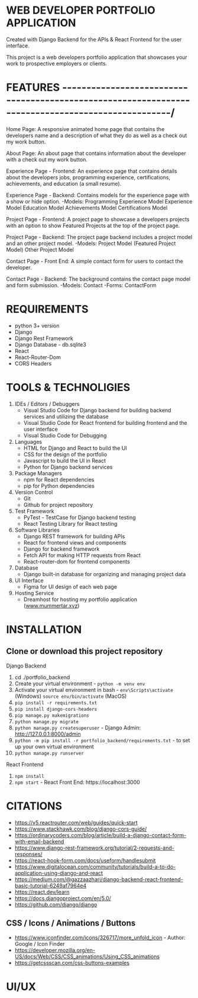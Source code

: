 # WEB DEVELOPER PORTFOLIO APPLICATION 

Created with Django Backend for the APIs & React Frontend for the user interface.

This project is a web developers portfolio application that showcases your work 
to prospective employers or clients.  

# FEATURES --------------------------------------------------------------------------------------------------/

Home Page: A responsive animated home page that contains the developers name and a 
description of what they do as well as a check out my work button.

About Page: An about page that contains information about the developer with a check out my work button.

Experience Page - Frontend: An experience page that contains details about the developers jobs, 
programming experience, certifications, achievements, and education (a small resume).

Experience Page - Backend: Contains models for the experience page with a show or hide option.
    -Models:
        Programming Experience Model
        Experience Model 
        Education Model
        Achievements Model
        Certifications Model

Project Page - Frontend: A project page to showcase a developers projects with an option to show 
Featured Projects at the top of the project page.

Project Page - Backend: The project page backend includes a project model and an other project model.
    -Models:
        Project Model (Featured Project Model)
        Other Project Model

Contact Page - Front End: A simple contact form for users to contact the developer.

Contact Page - Backend: The background contains the contact page model and form submission.
    -Models:
        Contact
    -Forms:
        ContactForm

# REQUIREMENTS
- python 3+ version
- Django 
- Django Rest Framework
- Django Database - db.sqlite3
- React 
- React-Router-Dom
- CORS Headers

# TOOLS & TECHNOLIGIES
1. IDEs / Editors / Debuggers 
    - Visual Studio Code for Django backend for building backend services and utilizing the database
    - Visual Studio Code for React frontend for building frontend and the user interface
    - Visual Studio Code for Debugging
2. Languages
    - HTML for Django and React to build the UI
    - CSS for the design of the portfolio
    - Javascript to build the UI in React
    - Python for Django backend services
3. Package Managers
    - npm for React dependencies
    - pip for Python dependencies
4. Version Control
    - Git
    - Github for project repository
5. Test Framework
    - PyTest - TestCase for Django backend testing
    - React Testing Library for React testing
6. Software Libraries
    - Django REST framework for building APIs
    - React for frontend views and components
    - Django for backend framework
    - Fetch API for making HTTP requests from React
    - React-router-dom for frontend components
7. Database
    - Django built-in database for organizing and managing project data
8. UI Interface
    - Figma for UI design of each web page
9. Hosting Service
    - Dreamhost for hosting my portfolio application (www.mummertar.xyz) 

# INSTALLATION
## Clone or download this project repository 

Django Backend
1. cd ./portfolio_backend
2. Create your virtual environment - `python -m venv env`
3. Activate your virtual environment in bash - `env\Scripts\activate` (Windows) `source env/bin/activate` (MacOS)
4. `pip install -r requirements.txt`
5. `pip install django-cors-headers`
7. `pip manage.py makemigrations`
8. `python manage.py migrate`
9. `python manage.py createsuperuser` - Django Admin: http://127.0.0.1:8000/admin 
10. `python -m pip install -r portfolio_backend/requirements.txt` - to set up your own virtual environment
11. `python manage.py runserver` 

React Frontend
1. `npm install`
2. `npm start` - React Front End: https://localhost:3000

# CITATIONS

- https://v5.reactrouter.com/web/guides/quick-start
- https://www.stackhawk.com/blog/django-cors-guide/
- https://ordinarycoders.com/blog/article/build-a-django-contact-form-with-email-backend
- https://www.django-rest-framework.org/tutorial/2-requests-and-responses/
- https://react-hook-form.com/docs/useform/handlesubmit
- https://www.digitalocean.com/community/tutorials/build-a-to-do-application-using-django-and-react
- https://medium.com/@gazzaazhari/django-backend-react-frontend-basic-tutorial-6249af7964e4
- https://react.dev/learn
- https://docs.djangoproject.com/en/5.0/
- https://github.com/django/django

## CSS / Icons / Animations / Buttons
- https://www.iconfinder.com/icons/326717/more_unfold_icon  - Author: Google / Icon Finder
- https://developer.mozilla.org/en-US/docs/Web/CSS/CSS_animations/Using_CSS_animations
- https://getcssscan.com/css-buttons-examples

# UI/UX




